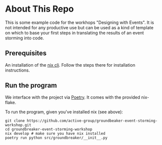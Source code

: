 # About This Repo

This is some example code for the workhops "Designing with Events". It is not
intended for any productive use but can be used as a kind of template on which
to base your first steps in translating the results of an event storming into
code.

## Prerequisites

An installation of the [nix cli](https://nixos.org). Follow the steps there for
installation instructions.

## Run the program

We interface with the project via [Poetry](https://python-poetry.org). It comes
with the provided nix-flake.

To run the program, given you've installed nix (see above):

```
git clone https://github.com/active-group/groundbeaker-event-storming-workshop.git
cd groundbreaker-event-storming-workshop
nix develop # make sure you have nix installed
poetry run python src/groundbreaker/__init__.py
```
